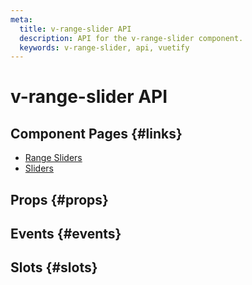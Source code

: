 ```yaml
---
meta:
  title: v-range-slider API
  description: API for the v-range-slider component.
  keywords: v-range-slider, api, vuetify
---
```


# v-range-slider API

<entry-ad />

## Component Pages {#links}

- [Range Sliders](components/range-sliders)
- [Sliders](components/sliders)

## Props {#props}

<api-section name="v-range-slider" section="props" />

## Events {#events}

<api-section name="v-range-slider" section="events" />

## Slots {#slots}

<api-section name="v-range-slider" section="slots" />

<backmatter />
